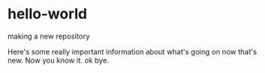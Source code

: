 # hello-world
making a new repository

Here's some really important information about what's going on now that's new.
Now you know it.
ok bye.
